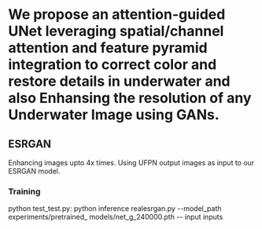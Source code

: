# We propose an attention-guided UNet leveraging spatial/channel attention and feature pyramid integration to correct color and restore details in underwater and also Enhansing the resolution of any Underwater Image using GANs.


## ESRGAN

Enhancing images upto 4x times. Using UFPN output images as input to our ESRGAN model.

### Training
python test_test.py: python inference realesrgan.py --model_path experiments/pretrained_ models/net_g_240000.pth -- input inputs
